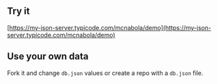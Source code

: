 ## Try it

[https://my-json-server.typicode.com/mcnabola/demo](https://my-json-server.typicode.com/mcnabola/demo)

## Use your own data

Fork it and change `db.json` values or create a repo with a `db.json` file.
